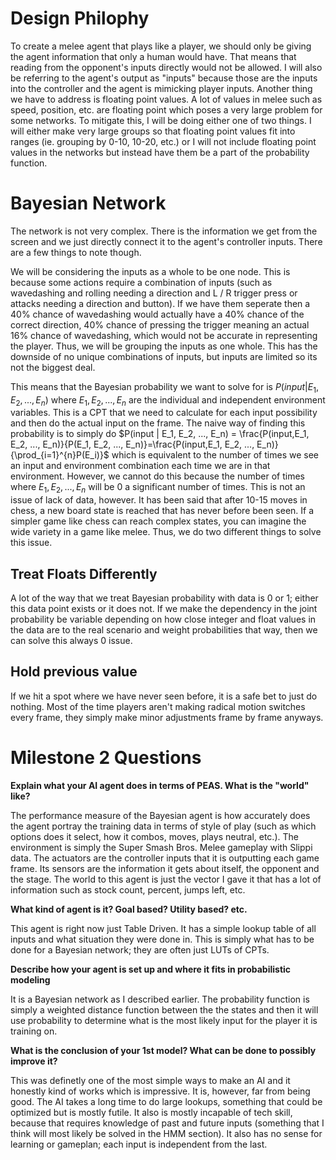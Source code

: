 # Design Philophy
To create a melee agent that plays like a player, we should only be giving the agent information that only a human would have. That means that reading from the opponent's inputs directly would not be allowed. I will also be referring to the agent's output as "inputs" because those are the inputs into the controller and the agent is mimicking player inputs. Another thing we have to address is floating point values. A lot of values in melee such as speed, position, etc. are floating point which poses a very large problem for some networks. To mitigate this, I will be doing either one of two things. I will either make very large groups so that floating point values fit into ranges (ie. grouping by 0-10, 10-20, etc.) or I will not include floating point values in the networks but instead have them be a part of the probability function.

# Bayesian Network
The network is not very complex. There is the information we get from the screen and we just directly connect it to the agent's controller inputs. There are a few things to note though. 

We will be considering the inputs as a whole to be one node. This is because some actions require a combination of inputs (such as wavedashing and rolling needing a direction and L / R trigger press or attacks needing a direction and button). If we have them seperate then a 40% chance of wavedashing would actually have a 40% chance of the correct direction, 40% chance of pressing the trigger meaning an actual 16% chance of wavedashing, which would not be accurate in representing the player. Thus, we will be grouping the inputs as one whole. This has the downside of no unique combinations of inputs, but inputs are limited so its not the biggest deal.

This means that the Bayesian probability we want to solve for is $P(input | E_1, E_2, ..., E_n)$ where $E_1, E_2, ..., E_n$ are the individual and independent environment variables. This is a CPT that we need to calculate for each input possibility and then do the actual input on the frame. The naive way of finding this probability is to simply do $P(input | E_1, E_2, ..., E_n) = \frac{P(input,E_1, E_2, ..., E_n)}{P(E_1, E_2, ..., E_n)}=\frac{P(input,E_1, E_2, ..., E_n)}{\prod_{i=1}^{n}P(E_i)}$ which is equivalent to the number of times we see an input and environment combination each time we are in that environment. However, we cannot do this because the number of times where $E_1, E_2, ..., E_n$ will be $0$ a significant number of times. This is not an issue of lack of data, however. It has been said that after 10-15 moves in chess, a new board state is reached that has never before been seen. If a simpler game like chess can reach complex states, you can imagine the wide variety in a game like melee. Thus, we do two different things to solve this issue.

## Treat Floats Differently

A lot of the way that we treat Bayesian probability with data is 0 or 1; either this data point exists or it does not. If we make the dependency in the joint probability be variable depending on how close integer and float values in the data are to the real scenario and weight probabilities that way, then we can solve this always 0 issue.

## Hold previous value

If we hit a spot where we have never seen before, it is a safe bet to just do nothing. Most of the time players aren't making radical motion switches every frame, they simply make minor adjustments frame by frame anyways.

# Milestone 2 Questions
**Explain what your AI agent does in terms of PEAS. What is the "world" like?**

The performance measure of the Bayesian agent is how accurately does the agent portray the training data in terms of style of play (such as which options does it select, how it combos, moves, plays neutral, etc.). The environment is simply the Super Smash Bros. Melee gameplay with Slippi data. The actuators are the controller inputs that it is outputting each game frame. Its sensors are the information it gets about itself, the opponent and the stage. The world to this agent is just the vector I gave it that has a lot of information such as stock count, percent, jumps left, etc.

**What kind of agent is it? Goal based? Utility based? etc.**

This agent is right now just Table Driven. It has a simple lookup table of all inputs and what situation they were done in. This is simply what has to be done for a Bayesian network; they are often just LUTs of CPTs.

**Describe how your agent is set up and where it fits in probabilistic modeling**

It is a Bayesian network as I described earlier. The probability function is simply a weighted distance function between the the states and then it will use probability to determine what is the most likely input for the player it is training on.

**What is the conclusion of your 1st model? What can be done to possibly improve it?**

This was definetly one of the most simple ways to make an AI and it honestly kind of works which is impressive. It is, however, far from being good. The AI takes a long time to do large lookups, something that could be optimized but is mostly futile. It also is mostly incapable of tech skill, because that requires knowledge of past and future inputs (something that I think will most likely be solved in the HMM section). It also has no sense for learning or gameplan; each input is independent from the last.